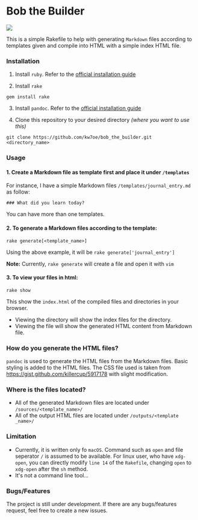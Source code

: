 # Bob the Builder

<img src="https://user-images.githubusercontent.com/12708862/36083580-e4f7c106-0fee-11e8-95c5-7d6dcf3fe095.jpg">

This is a simple Rakefile to help with generating `Markdown` files
according to templates given and compile into HTML with a simple
index HTML file.

### Installation

1. Install `ruby`. Refer to the
[official installation guide](https://www.ruby-lang.org/en/documentation/installation/)

2. Install `rake`
```
gem install rake
```

3. Install `pandoc`. Refer to the [official installation guide](https://pandoc.org/installing.html)

4. Clone this repository to your desired directory _(where you want to use this)_
```
git clone https://github.com/kw7oe/bob_the_builder.git <directory_name>
```

### Usage

#### 1. Create a Markdown file as template first and place it under `/templates`

For instance, I have a simple Markdown files `/templates/journal_entry.md` as follow:

```
### What did you learn today?
```

You can have more than one templates.

#### 2. To generate a Markdown files according to the template:
```
rake generate[<template_name>]
```

Using the above example, it will be `rake generate['journal_entry']`

**Note:** Currently, `rake generate` will create a file and open
it with `vim`

#### 3. To view your files in html:
```
rake show
```
This show the `index.html` of the compiled files and directories in your browser.

- Viewing the directory will show the index files for the directory.
- Viewing the file will show the generated HTML content from Markdown file.

### How do you generate the HTML files?

`pandoc` is used to generate the HTML files from the Markdown files. Basic styling is added to the HTML files. The CSS file used is taken from https://gist.github.com/killercup/5917178 with slight modification.


### Where is the files located?

- All of the generated Markdown files are located under `/sources/<template_name>/`
- All of the output HTML files are located under `/outputs/<template
_name>/`


### Limitation

- Currently, it is written only fo `macOS`. Command such as `open` and
file seperator `/` is assumed to be available. For linux user,
who have `xdg-open`, you can directly modify `line 14` of the `Rakefile`, changing `open` to `xdg-open` after the `sh` method.
- It's not a command line tool...


### Bugs/Features

The project is still under development. If there are any bugs/features request, feel free to create a new issues.
